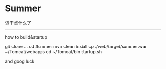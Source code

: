 # Summer
该干点什么了
***
how to build&startup

git clone ...
cd Summer
mvn clean install
cp ./web/target/summer.war ~/Tomcat/webapps
cd ~/Tomcat/bin
startup.sh

and goog luck
